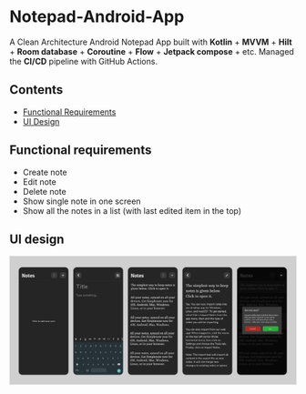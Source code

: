# Notepad-Android-App
A Clean Architecture Android Notepad App built with **Kotlin** + **MVVM** + **Hilt** + **Room database** + **Coroutine** + **Flow** + **Jetpack compose** + etc. Managed the **CI/CD** pipeline with GitHub Actions.


## Contents
- [Functional Requirements](#functional-requirements)
- [UI Design](#ui-design)



## Functional requirements
- Create note
- Edit note
- Delete note
- Show single note in one screen
- Show all the notes in a list (with last edited item in the top)



## UI design
![Figma UI design for Notepad app](extra_resources/figma_notepad_screens.png)